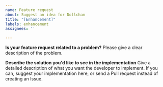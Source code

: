 ```yaml
---
name: Feature request
about: Suggest an idea for Dollchan
title: "[Enhancement]"
labels: enhancement
assignees: ''

---
```

**Is your feature request related to a problem?**
Please give a clear description of the problem.

**Describe the solution you'd like to see in the implementation**
Give a detailed description of what you want the developer to implement.
If you can, suggest your implementation here, or send a Pull request instead of creating an Issue.